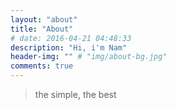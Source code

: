 ```yaml
---
layout: "about"
title: "About"
# date: 2016-04-21 04:48:33
description: "Hi, i'm Nam"
header-img: "" # "img/about-bg.jpg"
comments: true
---
```



> the simple, the best

